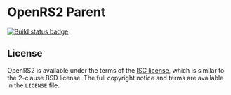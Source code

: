 # OpenRS2 Parent

[![Build status badge](https://build.openrs2.dev/buildStatus/icon?job=openrs2-parent&build=lastCompleted)](https://build.openrs2.dev/job/openrs2-parent/)

## License

OpenRS2 is available under the terms of the [ISC license][isc], which is
similar to the 2-clause BSD license. The full copyright notice and terms are
available in the `LICENSE` file.

[isc]: https://opensource.org/licenses/ISC
